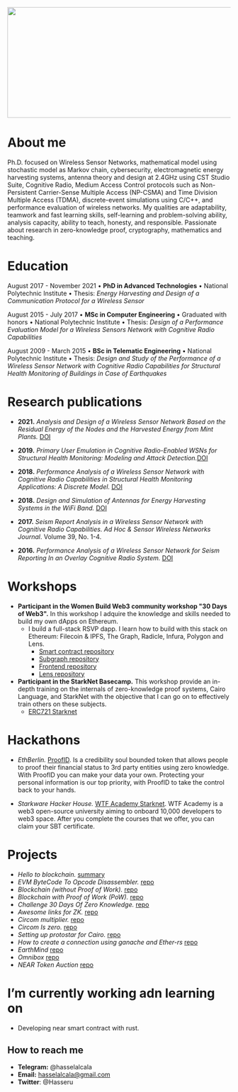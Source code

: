 <!--

 ### Hi there 👋
**hasselalcala/hasselalcala** is a ✨ _special_ ✨ repository because its `README.md` (this file) appears on your GitHub profile.

Here are some ideas to get you started:

- 🔭 I’m currently working on ...
- 🌱 I’m currently learning ...
- 👯 I’m looking to collaborate on ...
- 🤔 I’m looking for help with ...
- 💬 Ask me about ...
- 📫 How to reach me: ...
- 😄 Pronouns: ...
- ⚡ Fun fact: ...
-->

<p align="center">
  <img width="660" height="250" src="https://user-images.githubusercontent.com/83148363/223574666-6f928455-22a0-4e56-8dc7-ec152a827743.png">
</p>



# About me
Ph.D. focused on Wireless Sensor Networks, mathematical model using stochastic model as Markov chain, cybersecurity, electromagnetic energy harvesting systems, antenna theory and design at 2.4GHz using CST Studio Suite, Cognitive Radio, Medium Access Control protocols such as Non-Persistent Carrier-Sense Multiple Access (NP-CSMA) and Time Division Multiple Access (TDMA), discrete-event simulations using C/C++, and performance evaluation of wireless networks. My qualities are adaptability, teamwork and fast learning skills, self-learning and problem-solving ability, analysis capacity, ability to teach, honesty, and responsible. Passionate about research in zero-knowledge proof, cryptography, mathematics and teaching.

# Education

August 2017 - November 2021 • **PhD in Advanced Technologies** • National Polytechnic Institute • Thesis: *Energy Harvesting and Design of a Communication Protocol for a Wireless Sensor* 

August 2015 - July 2017 • **MSc in Computer Engineering** • Graduated with honors • National Polytechnic Institute • Thesis: *Design of a Performance Evaluation Model for a Wireless Sensors Network with Cognitive Radio Capabilities*

August 2009 - March 2015 • **BSc in Telematic Engineering** • National Polytechnic Institute • Thesis: *Design and Study of the Performance of a Wireless Sensor Network with Cognitive Radio Capabilities for Structural Health Monitoring of Buildings in Case of Earthquakes*

# Research publications

- **2021.** *Analysis and Design of a Wireless Sensor Network Based on the Residual Energy of the Nodes and the Harvested Energy from Mint Plants.* [DOI](https://doi.org/10.1155/2021/6655967) 

- **2019.** *Primary User Emulation in Cognitive Radio-Enabled WSNs for Structural Health Monitoring: Modeling and Attack Detection.*[DOI](https://doi.org/10.1155/2019/6950534)

- **2018.** *Performance Analysis of a Wireless Sensor Network with Cognitive Radio Capabilities in Structural Health Monitoring Applications: A Discrete Model.* [DOI](https://doi.org/10.1177/1550147718774001)

- **2018.** *Design and Simulation of Antennas for Energy Harvesting Systems in the WiFi Band.* [DOI](https://doi.org/10.1007/978-3-030-03763-5_5)

- **2017.** *Seism Report Analysis in a Wireless Sensor Network with Cognitive Radio Capabilities. Ad Hoc & Sensor Wireless Networks Journal*. Volume 39, No. 1-4. 

- **2016.** *Performance Analysis of a Wireless Sensor Network for Seism Reporting In an Overlay Cognitive Radio System.* [DOI](https://doi.org/10.1109/WAINA.2016.43)

# Workshops

- **Participant in the Women Build Web3 community workshop "30 Days of Web3".** In this workshop I adquire the knowledge and skills needed to build my own dApps on Ethereum.
    -  I build a full-stack RSVP dapp. I learn how to build with this stack on Ethereum: Filecoin & IPFS, The Graph, Radicle, Infura, Polygon and Lens.
       -  [Smart contract repository](https://github.com/hasselalcala/web3rsvp)
       -  [Subgraph repository](https://github.com/hasselalcala/web3rsvp-subgraph-code)
       -  [Frontend repository](https://github.com/hasselalcala/web3RSVP-frontend-starter)
       -  [Lens repository](https://github.com/hasselalcala/lens-api-starter)
- **Participant in the StarkNet Basecamp.** This workshop provide an in-depth training on the internals of zero-knowledge proof systems, Cairo Language, and StarkNet with the objective that I can go on to effectively train others on these subjects.
    - [ERC721 Starknet](https://github.com/hasselalcala/workshop_ERC721_Starknet)

# Hackathons
- *EthBerlin.* [ProofID](https://github.com/hasselalcala/proofID). Is a credibility soul bounded token that allows people to proof their financial status to 3rd party entities using zero knowledge. With ProofID you can make your data your own. Protecting your personal information is our top priority, with ProofID to take the control back to your hands.

- *Starkware Hacker House.* [WTF Academy Starknet](https://github.com/hasselalcala/WTF-Academy-StarkNet-Hackathon). WTF Academy is a web3 open-source university aiming to onboard 10,000 developers to web3 space. After you complete the courses that we offer, you can claim your SBT certificate.

# Projects

- *Hello to blockchain.* [summary](https://github.com/hasselalcala/hasselalcala/blob/main/Hello%20to%20blockchain.md)
- *EVM ByteCode To Opcode Disassembler.* [repo](https://github.com/hasselalcala/evmDisassembler)
- *Blockchain (without Proof of Work).* [repo](https://github.com/hasselalcala/blockchain)
- *Blockchain with Proof of Work (PoW).* [repo](https://github.com/hasselalcala/basicBlockchainPow)
- *Challenge 30 Days Of Zero Knowledge.* [repo](https://github.com/hasselalcala/DaysOfZeroKnowledge)
- *Awesome links for ZK.* [repo](https://github.com/hasselalcala/Awesome-Links-For-ZK)
- *Circom multiplier.* [repo](https://github.com/hasselalcala/circomMultiplier)
- *Circom Is zero.* [repo](https://github.com/hasselalcala/isZero_circom)
- *Setting up protostar for Cairo.* [repo](https://github.com/hasselalcala/setting-up-protostar-for-cairo)
- *How to create a connection using ganache and Ether-rs* [repo](https://github.com/hasselalcala/rust_using_ether-rs)
- *EarthMind* [repo](https://github.com/hasselalcala/earthmind-rs)
- *Omnibox* [repo](https://github.com/hasselalcala/omnibox)
- *NEAR Token Auction* [repo](https://github.com/hasselalcala/ido-contract)

# I’m currently working adn learning on

-  Developing near smart contract with rust.

## How to reach me

- **Telegram:** @hasselalcala
- **Email:** hasselalcala@gmail.com
- **Twitter**: @Hasseru


